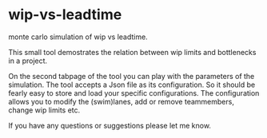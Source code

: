 # wip-vs-leadtime
monte carlo simulation of wip vs leadtime.

This small tool demostrates the relation between wip limits and bottlenecks in a project.

On the second tabpage of the tool you can play with the parameters of the simulation.
The tool accepts a Json file as its configuration. 
So it should be fearly easy to store and load your specific configurations.
The configuration allows you to modify the (swim)lanes, add or remove teammembers, change wip limits etc.

If you have any questions or suggestions please let me know.

